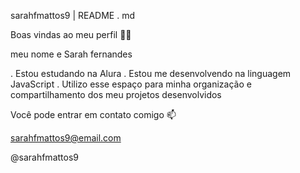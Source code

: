 sarahfmattos9 | README . md

Boas vindas ao meu perfil 💙💙

meu nome e Sarah fernandes

. Estou estudando na Alura
. Estou me desenvolvendo na linguagem JavaScript
. Utilizo esse espaço para minha organização e compartilhamento dos meu projetos desenvolvidos

Você pode entrar em contato comigo 📫

sarahfmattos9@email.com

@sarahfmattos9
